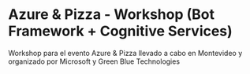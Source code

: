 # Azure & Pizza - Workshop (Bot Framework + Cognitive Services)

Workshop para el evento Azure &amp; Pizza llevado a cabo en Montevideo y organizado por Microsoft y Green Blue Technologies
